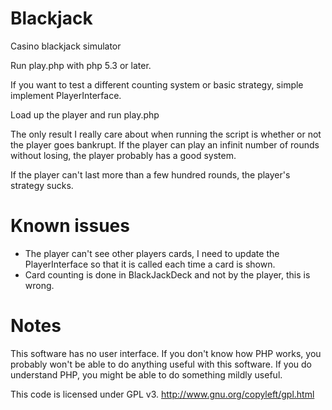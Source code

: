 Blackjack
=========

Casino blackjack simulator

Run play.php with php 5.3 or later.

If you want to test a different counting system or basic strategy, simple implement PlayerInterface.

Load up the player and run play.php

The only result I really care about when running the script is whether or not the player goes bankrupt. If the player can play an infinit number of rounds without losing, the player probably has a good system. 

If the player can't last more than a few hundred rounds, the player's strategy sucks.


Known issues
=========
* The player can't see other players cards, I need to update the PlayerInterface so that it is called each time a card is shown.
* Card counting is done in BlackJackDeck and not by the player, this is wrong.


Notes 
=========
This software has no user interface. If you don't know how PHP works, you probably won't be able to do anything useful with this software. If you do understand PHP, you might be able to do something mildly useful.

This code is licensed under GPL v3. http://www.gnu.org/copyleft/gpl.html
